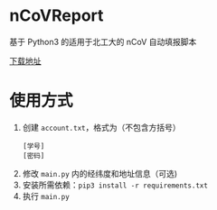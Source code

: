 # nCoVReport

基于 Python3 的适用于北工大的 nCoV 自动填报脚本

[下载地址](https://github.com/nonPointer/BJUT_nCoV_Report/releases)

# 使用方式

1. 创建 `account.txt`，格式为（不包含方括号）
    ```text
    [学号]
    [密码]
    ```
2. 修改 `main.py` 内的经纬度和地址信息（可选)
3. 安装所需依赖：`pip3 install -r requirements.txt`
4. 执行 `main.py`